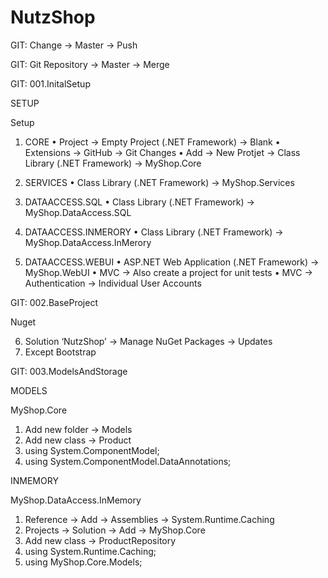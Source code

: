 # NutzShop

GIT: Change -> Master -> Push

GIT: Git Repository -> Master -> Merge

GIT: 001.InitalSetup

SETUP

Setup
1.	CORE
•	Project -> Empty Project (.NET Framework) -> Blank
•	Extensions -> GitHub -> Git Changes
•	Add -> New Protjet -> Class Library (.NET Framework) -> MyShop.Core

2.	SERVICES
•	Class Library (.NET Framework) -> MyShop.Services

3.	DATAACCESS.SQL
•	Class Library (.NET Framework) -> MyShop.DataAccess.SQL

4.	DATAACCESS.INMERORY
•	Class Library (.NET Framework) -> MyShop.DataAccess.InMerory

5.	DATAACCESS.WEBUI
•	ASP.NET Web Application (.NET Framework) -> MyShop.WebUI
•	MVC -> Also create a project for unit tests 
•	MVC -> Authentication -> Individual User Accounts

GIT: 002.BaseProject

Nuget

6.	Solution ‘NutzShop’ -> Manage NuGet Packages -> Updates
7.	Except Bootstrap

GIT: 003.ModelsAndStorage

MODELS

MyShop.Core
1.	Add new folder -> Models
2.	Add new class -> Product 
3.	using System.ComponentModel;
4.	using System.ComponentModel.DataAnnotations;

INMEMORY

MyShop.DataAccess.InMemory
1.	Reference -> Add -> Assemblies -> System.Runtime.Caching
2.	Projects -> Solution -> Add -> MyShop.Core
3.	Add new class -> ProductRepository
4.	using System.Runtime.Caching;
5.	using MyShop.Core.Models;
